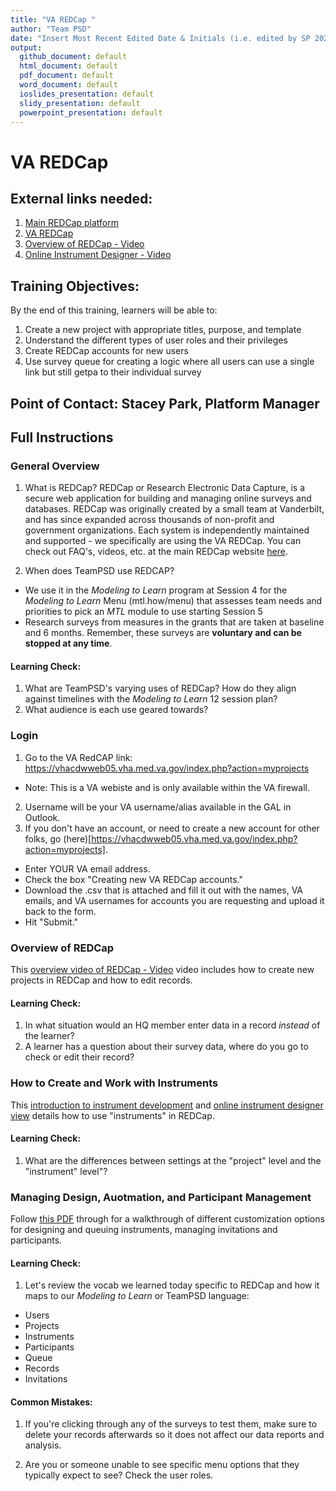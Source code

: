 ```yaml
---
title: "VA REDCap "
author: "Team PSD"
date: "Insert Most Recent Edited Date & Initials (i.e. edited by SP 2020_01_01)"
output: 
  github_document: default
  html_document: default
  pdf_document: default
  word_document: default
  ioslides_presentation: default
  slidy_presentation: default
  powerpoint_presentation: default
---
```


# VA REDCap

## External links needed:
1. [Main REDCap platform](https://www.project-redcap.org/)
2. [VA REDCap](https://vhacdwweb05.vha.med.va.gov/index.php?action=myprojects)
3. [Overview of REDCap - Video](https://redcap.vanderbilt.edu/consortium/videoplayer.php?video=redcap_overview03.mp4&title=Detailed+Overview+of+REDCap+%2814+min%29&text=This+14-minute+video+provides+a+thorough+overview+of+REDCap+and+much+of+its+functionality.+%0A%09%09%09%09%09%09%09%09%09This+video+is+an+excellent+place+to+begin+learning+about+REDCap+and+what+it+is+capable+of.&referer=REDCAP_PUBLIC)
4. [Online Instrument Designer - Video](https://redcap.vanderbilt.edu/consortium/videoplayer.php?video=online_designer01.flv&title=The+Online+Designer+%285+min%29&text=&referer=REDCAP_PUBLIC)

## Training Objectives:
By the end of this training, learners will be able to:
1. Create a new project with appropriate titles, purpose, and template
2. Understand the different types of user roles and their privileges
3. Create REDCap accounts for new users
4. Use survey queue for creating a logic where all users can use a single link but still getpa to their individual survey

## Point of Contact: Stacey Park, Platform Manager

## Full Instructions

### General Overview
1. What is REDCap?
REDCap or Research Electronic Data Capture, is a secure web application for building and managing online surveys and databases. REDCap was originally created by a small team at Vanderbilt, and has since expanded across thousands of non-profit and government organizations. Each system is independently maintained and supported - we specifically are using the VA REDCap. You can check out FAQ's, videos, etc. at the main REDCap website [here](https://www.project-redcap.org/).

2. When does TeamPSD use REDCAP? 
- We use it in the _Modeling to Learn_ program at Session 4 for the _Modeling to Learn_ Menu (mtl.how/menu) that assesses team needs and priorities to pick an _MTL_ module to use starting Session 5
- Research surveys from measures in the grants that are taken at baseline and 6 months. Remember, these surveys are **voluntary and can be stopped at any time**.

#### Learning Check:
1. What are TeamPSD's varying uses of REDCap? How do they align against timelines with the _Modeling to Learn_ 12 session plan? 
2. What audience is each use geared towards?


### Login
1. Go to the VA RedCAP link: https://vhacdwweb05.vha.med.va.gov/index.php?action=myprojects
- Note: This is a VA webiste and is only available within the VA firewall.
2. Username will be your VA username/alias available in the GAL in Outlook. 
3. If you don't have an account, or need to create a new account for other folks, go (here)[https://vhacdwweb05.vha.med.va.gov/index.php?action=myprojects].
- Enter YOUR VA email address.
- Check the box "Creating new VA REDCap accounts."
- Download the .csv that is attached and fill it out with the names, VA emails, and VA usernames for accounts you are requesting and upload it back to the form.
- Hit "Submit."


### Overview of REDCap
This [overview video of REDCap - Video](https://redcap.vanderbilt.edu/consortium/videoplayer.php?video=redcap_overview03.mp4&title=Detailed+Overview+of+REDCap+%2814+min%29&text=This+14-minute+video+provides+a+thorough+overview+of+REDCap+and+much+of+its+functionality.+%0A%09%09%09%09%09%09%09%09%09This+video+is+an+excellent+place+to+begin+learning+about+REDCap+and+what+it+is+capable+of.&referer=REDCAP_PUBLIC) video includes how to create new projects in REDCap and how to edit records.

#### Learning Check:
1. In what situation would an HQ member enter data in a record *instead* of the learner?
2. A learner has a question about their survey data, where do you go to check or edit their record?

### How to Create and Work with Instruments
This [introduction to instrument development](https://redcap.vanderbilt.edu/consortium/videoplayer.php?video=intro_instrument_dev.mp4&title=Introduction+to+Instrument+Development+%286+min%29&text=&referer=REDCAP_PUBLIC) and [online instrument designer view](https://redcap.vanderbilt.edu/consortium/videoplayer.php?video=online_designer01.flv&title=The+Online+Designer+%285+min%29&text=&referer=REDCAP_PUBLIC) details how to use "instruments" in REDCap.

#### Learning Check:
1. What are the differences between settings at the "project" level and the "instrument" level"?

### Managing Design, Auotmation, and Participant Management
Follow [this PDF](https://www.mc.vanderbilt.edu/crc/workshop_files/2014-09-19.pdf) through for a walkthrough of different customization options for designing and queuing instruments, managing invitations and participants. 

#### Learning Check:
1. Let's review the vocab we learned today specific to REDCap and how it maps to our _Modeling to Learn_ or TeamPSD language:
- Users
- Projects
- Instruments
- Participants
- Queue
- Records
- Invitations

#### Common Mistakes:

1. If you're clicking through any of the surveys to test them, make sure to delete your records afterwards so it does not affect our data reports and analysis. 

2. Are you or someone unable to see specific menu options that they typically expect to see? Check the user roles.


